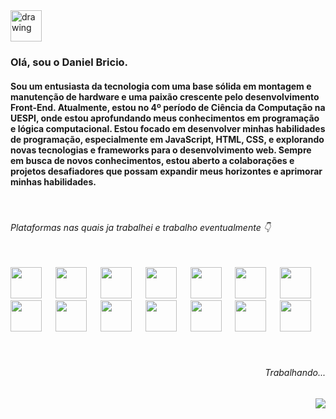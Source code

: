 <img src="https://img.icons8.com/color/48/000000/hal-9000.png" alt="drawing" width="50"/>

### Olá, sou o Daniel Bricio.

#### Sou um entusiasta da tecnologia com uma base sólida em montagem e manutenção de hardware e uma paixão crescente pelo desenvolvimento Front-End. Atualmente, estou no 4º período de Ciência da Computação na UESPI, onde estou aprofundando meus conhecimentos em programação e lógica computacional. Estou focado em desenvolver minhas habilidades de programação, especialmente em JavaScript, HTML, CSS, e explorando novas tecnologias e frameworks para o desenvolvimento web. Sempre em busca de novos conhecimentos, estou aberto a colaborações e projetos desafiadores que possam expandir meus horizontes e aprimorar minhas habilidades.





<div style="display: inline_block"><br>

<h6> Plataformas nas quais ja trabalhei e trabalho eventualmente 👇 <br><br></h6>
 <img src="https://cdn-icons-png.flaticon.com/512/2288/2288010.png" width="50" height="50" />
 &emsp;

 <img src="https://cdn.jsdelivr.net/gh/devicons/devicon/icons/c/c-original.svg" width="50" height="50"/>
 &emsp;

 <img src="https://img.icons8.com/color/96/davinci-resolve.png" width="50" height="50"/> 
 &emsp;

 <img src="https://upload.wikimedia.org/wikipedia/commons/a/af/Adobe_Photoshop_CC_icon.svg" width="50" height="50"/> 
 &emsp;
 
 <img src="https://upload.wikimedia.org/wikipedia/commons/9/9a/Visual_Studio_Code_1.35_icon.svg" width="50" height="50"/> 
 &emsp;
 
<img src="https://upload.wikimedia.org/wikipedia/commons/9/9e/UbuntuCoF.svg" width="50" height="50"/>
 &emsp;

<img src="https://i.redd.it/ne6ukkej06t71.png" width="50" height="50"/>
 &emsp;

<img src="https://www.mysql.com/common/logos/logo-mysql-170x115.png" width="50" height="50"/>
 &emsp;
 
<img src="https://cdn.jsdelivr.net/gh/devicons/devicon/icons/java/java-original.svg" width="50" height="50" />
&emsp;

<img src="https://cdn.jsdelivr.net/gh/devicons/devicon/icons/figma/figma-original.svg" width="50" height="50" />
&emsp;

<img src="https://cdn.jsdelivr.net/gh/devicons/devicon/icons/javascript/javascript-original.svg" width="50" height="50" />
&emsp;

<img src="https://cdn.jsdelivr.net/gh/devicons/devicon/icons/css3/css3-original.svg" width="50" height="50"/>
&emsp;

<img src="https://cdn.jsdelivr.net/gh/devicons/devicon/icons/html5/html5-original.svg" width="50" height="50" />
&emsp;

<img src="https://cdn.jsdelivr.net/gh/devicons/devicon/icons/git/git-original.svg" width="50" height="50" />
&emsp;

</div>

<br>
<br>
<h6 align="right" > Trabalhando...</h6>
<img align="right" src="https://upload.wikimedia.org/wikipedia/commons/7/70/ProgressBar.gif" />


